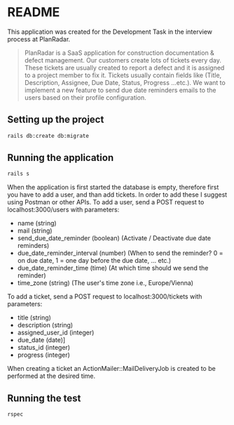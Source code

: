 # README

This application was created for the Development Task in the interview process at PlanRadar.

>PlanRadar is a SaaS application for construction documentation & defect management. Our customers create
lots of tickets every day. These tickets are usually created to report a defect and it is assigned to a project
member to fix it.
>Tickets usually contain fields like (Title, Description, Assignee, Due Date, Status, Progress ...etc.).
>We want to implement a new feature to send due date reminders emails to the users based on their profile
configuration.

## Setting up the project

```sh
rails db:create db:migrate
```

## Running the application

```sh
rails s
```

When the application is first started the database is empty, therefore first you have to add a user, and than add tickets.
In order to add these I suggest using Postman or other APIs.
To add a user, send a POST request to localhost:3000/users with parameters:
 - name (string)
 - mail (string)
 - send_due_date_reminder (boolean) (Activate / Deactivate due date reminders)
 - due_date_reminder_interval (number) (When to send the reminder? 0 = on due date, 1 = one day before the due date, ... etc.)
 - due_date_reminder_time (time) (At which time should we send the reminder)
 - time_zone (string) (The user's time zone i.e., Europe/Vienna)

 To add a ticket, send a POST request to localhost:3000/tickets with parameters:
 - title (string)
 - description (string)
 - assigned_user_id (integer)
 - due_date (date)]
 - status_id (integer)
 - progress (integer)

When creating a ticket an ActionMailer::MailDeliveryJob is created to be performed at the desired time.

## Running the test

```sh
rspec
```


